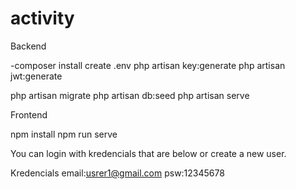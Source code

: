 # activity

Backend

-composer install
create .env
php artisan key:generate
php artisan jwt:generate

php artisan migrate
php artisan db:seed
php artisan serve


Frontend

npm install
npm run serve

You can login with kredencials that are below or create a new user.

Kredencials
email:usrer1@gmail.com 
psw:12345678 

